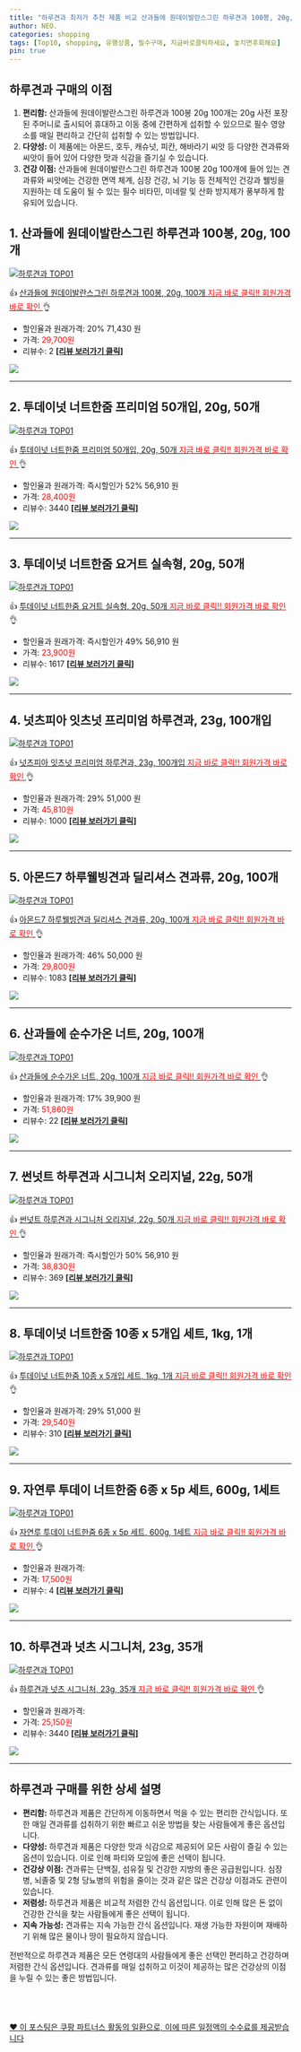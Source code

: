 ```yaml
---
title: "하루견과 최저가 추천 제품 비교 산과들에 원데이발란스그린 하루견과 100봉, 20g, 100개 가격 비교 최저가장점"
author: NEO.
categories: shopping
tags: [Top10, shopping, 유행상품, 필수구매, 지금바로클릭하세요, 놓치면후회해요]
pin: true
---
```

## 하루견과 구매의 이점
1. **편리함:** 산과들에 원데이발란스그린 하루견과 100봉 20g 100개는 20g 사전 포장된 주머니로 출시되어 휴대하고 이동 중에 간편하게 섭취할 수 있으므로 필수 영양소를 매일 편리하고 간단히 섭취할 수 있는 방법입니다.
2. **다양성:** 이 제품에는 아몬드, 호두, 캐슈넛, 피칸, 해바라기 씨앗 등 다양한 견과류와 씨앗이 들어 있어 다양한 맛과 식감을 즐기실 수 있습니다.
3. **건강 이점:** 산과들에 원데이발란스그린 하루견과 100봉 20g 100개에 들어 있는 견과류와 씨앗에는 건강한 면역 체계, 심장 건강, 뇌 기능 등 전체적인 건강과 웰빙을 지원하는 데 도움이 될 수 있는 필수 비타민, 미네랄 및 산화 방지제가 풍부하게 함유되어 있습니다.

   

## 1. 산과들에 원데이발란스그린 하루견과 100봉, 20g, 100개

[![하루견과 TOP01](https://thumbnail7.coupangcdn.com/thumbnails/remote/490x490ex/image/vendor_inventory/e1b1/fa608ca904567681809985c502b3b326b90289081f9d537b8f0dd801c0c7.jpg)](https://link.coupang.com/re/AFFSDP?lptag=AF3617701&subid=GithubCoopas&pageKey=6059528952&traceid=V0-153&itemId=11135976998&vendorItemId=70112507055)


👍 [산과들에 원데이발란스그린 하루견과 100봉, 20g, 100개 <font color=red> 지금 바로 클릭!! 회원가격 바로 확인 </font> ](https://link.coupang.com/re/AFFSDP?lptag=AF3617701&subid=GithubCoopas&pageKey=6059528952&traceid=V0-153&itemId=11135976998&vendorItemId=70112507055) 👌 


- 할인율과 원래가격: 20%  71,430   원
- 가격: <span style='color:red'>29,700원</span>
- 리뷰수: 2  [**[리뷰 보러가기 클릭]**](https://link.coupang.com/re/AFFSDP?lptag=AF3617701&subid=GithubCoopas&pageKey=6059528952&traceid=V0-153&itemId=11135976998&vendorItemId=70112507055)

[![](/discount_price.png)](https://link.coupang.com/re/AFFSDP?lptag=AF3617701&subid=GithubCoopas&pageKey=6059528952&traceid=V0-153&itemId=11135976998&vendorItemId=70112507055)

---


   

## 2. 투데이넛 너트한줌 프리미엄 50개입, 20g, 50개

[![하루견과 TOP01](https://thumbnail10.coupangcdn.com/thumbnails/remote/490x490ex/image/retail/images/744908358822564-7e0517cc-6e2b-45dc-9169-71a30b4231e5.jpg)](https://link.coupang.com/re/AFFSDP?lptag=AF3617701&subid=GithubCoopas&pageKey=2534209&traceid=V0-153&itemId=295155&vendorItemId=3000205577)


👍 [투데이넛 너트한줌 프리미엄 50개입, 20g, 50개 <font color=red> 지금 바로 클릭!! 회원가격 바로 확인 </font> ](https://link.coupang.com/re/AFFSDP?lptag=AF3617701&subid=GithubCoopas&pageKey=2534209&traceid=V0-153&itemId=295155&vendorItemId=3000205577) 👌 


- 할인율과 원래가격: 즉시할인가 52%  56,910   원
- 가격: <span style='color:red'>28,400원</span>
- 리뷰수: 3440  [**[리뷰 보러가기 클릭]**](https://link.coupang.com/re/AFFSDP?lptag=AF3617701&subid=GithubCoopas&pageKey=2534209&traceid=V0-153&itemId=295155&vendorItemId=3000205577)

[![](/discount_price.png)](https://link.coupang.com/re/AFFSDP?lptag=AF3617701&subid=GithubCoopas&pageKey=2534209&traceid=V0-153&itemId=295155&vendorItemId=3000205577)

---


   

## 3. 투데이넛 너트한줌 요거트 실속형, 20g, 50개

[![하루견과 TOP01](https://thumbnail9.coupangcdn.com/thumbnails/remote/490x490ex/image/retail/images/776707038051803-9c5bbce8-2327-46bb-bcee-51fcabe5060e.jpg)](https://link.coupang.com/re/AFFSDP?lptag=AF3617701&subid=GithubCoopas&pageKey=2534211&traceid=V0-153&itemId=17481237616&vendorItemId=3000205576)


👍 [투데이넛 너트한줌 요거트 실속형, 20g, 50개 <font color=red> 지금 바로 클릭!! 회원가격 바로 확인 </font> ](https://link.coupang.com/re/AFFSDP?lptag=AF3617701&subid=GithubCoopas&pageKey=2534211&traceid=V0-153&itemId=17481237616&vendorItemId=3000205576) 👌 


- 할인율과 원래가격: 즉시할인가 49%  56,910   원
- 가격: <span style='color:red'>23,900원</span>
- 리뷰수: 1617  [**[리뷰 보러가기 클릭]**](https://link.coupang.com/re/AFFSDP?lptag=AF3617701&subid=GithubCoopas&pageKey=2534211&traceid=V0-153&itemId=17481237616&vendorItemId=3000205576)

[![](/discount_price.png)](https://link.coupang.com/re/AFFSDP?lptag=AF3617701&subid=GithubCoopas&pageKey=2534211&traceid=V0-153&itemId=17481237616&vendorItemId=3000205576)

---


   

## 4. 넛츠피아 잇츠넛 프리미엄 하루견과, 23g, 100개입

[![하루견과 TOP01](https://thumbnail7.coupangcdn.com/thumbnails/remote/490x490ex/image/rs_quotation_api/ex2tgqmd/604653517ca04ab0854c3d4b4d4802f2.jpg)](https://link.coupang.com/re/AFFSDP?lptag=AF3617701&subid=GithubCoopas&pageKey=7262986163&traceid=V0-153&itemId=18504356573&vendorItemId=77454346399)


👍 [넛츠피아 잇츠넛 프리미엄 하루견과, 23g, 100개입 <font color=red> 지금 바로 클릭!! 회원가격 바로 확인 </font> ](https://link.coupang.com/re/AFFSDP?lptag=AF3617701&subid=GithubCoopas&pageKey=7262986163&traceid=V0-153&itemId=18504356573&vendorItemId=77454346399) 👌 


- 할인율과 원래가격: 29%  51,000   원
- 가격: <span style='color:red'>45,810원</span>
- 리뷰수: 1000  [**[리뷰 보러가기 클릭]**](https://link.coupang.com/re/AFFSDP?lptag=AF3617701&subid=GithubCoopas&pageKey=7262986163&traceid=V0-153&itemId=18504356573&vendorItemId=77454346399)

[![](/discount_price.png)](https://link.coupang.com/re/AFFSDP?lptag=AF3617701&subid=GithubCoopas&pageKey=7262986163&traceid=V0-153&itemId=18504356573&vendorItemId=77454346399)

---


   

## 5. 아몬드7 하루웰빙견과 딜리셔스 견과류, 20g, 100개

[![하루견과 TOP01](https://thumbnail9.coupangcdn.com/thumbnails/remote/490x490ex/image/vendor_inventory/f48a/89082f90ed9510502a41e0a9198fbe9d3b2d05350c563067d65217eadfef.jpg)](https://link.coupang.com/re/AFFSDP?lptag=AF3617701&subid=GithubCoopas&pageKey=198877817&traceid=V0-153&itemId=575188591&vendorItemId=4508922741)


👍 [아몬드7 하루웰빙견과 딜리셔스 견과류, 20g, 100개 <font color=red> 지금 바로 클릭!! 회원가격 바로 확인 </font> ](https://link.coupang.com/re/AFFSDP?lptag=AF3617701&subid=GithubCoopas&pageKey=198877817&traceid=V0-153&itemId=575188591&vendorItemId=4508922741) 👌 


- 할인율과 원래가격: 46%  50,000   원
- 가격: <span style='color:red'>29,800원</span>
- 리뷰수: 1083  [**[리뷰 보러가기 클릭]**](https://link.coupang.com/re/AFFSDP?lptag=AF3617701&subid=GithubCoopas&pageKey=198877817&traceid=V0-153&itemId=575188591&vendorItemId=4508922741)

[![](/discount_price.png)](https://link.coupang.com/re/AFFSDP?lptag=AF3617701&subid=GithubCoopas&pageKey=198877817&traceid=V0-153&itemId=575188591&vendorItemId=4508922741)

---


   

## 6. 산과들에 순수가온 너트, 20g, 100개

[![하루견과 TOP01](https://thumbnail6.coupangcdn.com/thumbnails/remote/490x490ex/image/vendor_inventory/1a45/5e26fba66e6a664a255615ba7155bb78153b49be8195db8dfbd9ff49c87b.jpg)](https://link.coupang.com/re/AFFSDP?lptag=AF3617701&subid=GithubCoopas&pageKey=1355894135&traceid=V0-153&itemId=346962201&vendorItemId=5355377233)


👍 [산과들에 순수가온 너트, 20g, 100개 <font color=red> 지금 바로 클릭!! 회원가격 바로 확인 </font> ](https://link.coupang.com/re/AFFSDP?lptag=AF3617701&subid=GithubCoopas&pageKey=1355894135&traceid=V0-153&itemId=346962201&vendorItemId=5355377233) 👌 


- 할인율과 원래가격: 17%  39,900   원
- 가격: <span style='color:red'>51,860원</span>
- 리뷰수: 22  [**[리뷰 보러가기 클릭]**](https://link.coupang.com/re/AFFSDP?lptag=AF3617701&subid=GithubCoopas&pageKey=1355894135&traceid=V0-153&itemId=346962201&vendorItemId=5355377233)

[![](/discount_price.png)](https://link.coupang.com/re/AFFSDP?lptag=AF3617701&subid=GithubCoopas&pageKey=1355894135&traceid=V0-153&itemId=346962201&vendorItemId=5355377233)

---


   

## 7. 썬넛트 하루견과 시그니처 오리지널, 22g, 50개

[![하루견과 TOP01](https://thumbnail8.coupangcdn.com/thumbnails/remote/490x490ex/image/retail/images/1830970884094357-fd421963-c1dd-421c-8242-2c417ba7f0a8.jpg)](https://link.coupang.com/re/AFFSDP?lptag=AF3617701&subid=GithubCoopas&pageKey=6214597473&traceid=V0-153&itemId=12405186541&vendorItemId=79674689595)


👍 [썬넛트 하루견과 시그니처 오리지널, 22g, 50개 <font color=red> 지금 바로 클릭!! 회원가격 바로 확인 </font> ](https://link.coupang.com/re/AFFSDP?lptag=AF3617701&subid=GithubCoopas&pageKey=6214597473&traceid=V0-153&itemId=12405186541&vendorItemId=79674689595) 👌 


- 할인율과 원래가격: 즉시할인가 50%  56,910   원
- 가격: <span style='color:red'>38,830원</span>
- 리뷰수: 369  [**[리뷰 보러가기 클릭]**](https://link.coupang.com/re/AFFSDP?lptag=AF3617701&subid=GithubCoopas&pageKey=6214597473&traceid=V0-153&itemId=12405186541&vendorItemId=79674689595)

[![](/discount_price.png)](https://link.coupang.com/re/AFFSDP?lptag=AF3617701&subid=GithubCoopas&pageKey=6214597473&traceid=V0-153&itemId=12405186541&vendorItemId=79674689595)

---


   

## 8. 투데이넛 너트한줌 10종 x 5개입 세트, 1kg, 1개

[![하루견과 TOP01](https://thumbnail9.coupangcdn.com/thumbnails/remote/490x490ex/image/retail/images/4492821877885596-70423278-d718-405f-8620-211c70ceb35e.jpg)](https://link.coupang.com/re/AFFSDP?lptag=AF3617701&subid=GithubCoopas&pageKey=7516028977&traceid=V0-153&itemId=19541960090&vendorItemId=70059796775)


👍 [투데이넛 너트한줌 10종 x 5개입 세트, 1kg, 1개 <font color=red> 지금 바로 클릭!! 회원가격 바로 확인 </font> ](https://link.coupang.com/re/AFFSDP?lptag=AF3617701&subid=GithubCoopas&pageKey=7516028977&traceid=V0-153&itemId=19541960090&vendorItemId=70059796775) 👌 


- 할인율과 원래가격: 29%  51,000   원
- 가격: <span style='color:red'>29,540원</span>
- 리뷰수: 310  [**[리뷰 보러가기 클릭]**](https://link.coupang.com/re/AFFSDP?lptag=AF3617701&subid=GithubCoopas&pageKey=7516028977&traceid=V0-153&itemId=19541960090&vendorItemId=70059796775)

[![](/discount_price.png)](https://link.coupang.com/re/AFFSDP?lptag=AF3617701&subid=GithubCoopas&pageKey=7516028977&traceid=V0-153&itemId=19541960090&vendorItemId=70059796775)

---


   

## 9. 자연루 투데이 너트한줌 6종 x 5p 세트, 600g, 1세트

[![하루견과 TOP01](https://thumbnail6.coupangcdn.com/thumbnails/remote/490x490ex/image/retail/images/6623073191222833-9bc0243d-9d24-4b69-9ccf-52ddb07db8ba.jpg)](https://link.coupang.com/re/AFFSDP?lptag=AF3617701&subid=GithubCoopas&pageKey=5806868783&traceid=V0-153&itemId=9977638417&vendorItemId=77260781543)


👍 [자연루 투데이 너트한줌 6종 x 5p 세트, 600g, 1세트 <font color=red> 지금 바로 클릭!! 회원가격 바로 확인 </font> ](https://link.coupang.com/re/AFFSDP?lptag=AF3617701&subid=GithubCoopas&pageKey=5806868783&traceid=V0-153&itemId=9977638417&vendorItemId=77260781543) 👌 


- 할인율과 원래가격: 
- 가격: <span style='color:red'>17,500원</span>
- 리뷰수: 4  [**[리뷰 보러가기 클릭]**](https://link.coupang.com/re/AFFSDP?lptag=AF3617701&subid=GithubCoopas&pageKey=5806868783&traceid=V0-153&itemId=9977638417&vendorItemId=77260781543)

[![](/discount_price.png)](https://link.coupang.com/re/AFFSDP?lptag=AF3617701&subid=GithubCoopas&pageKey=5806868783&traceid=V0-153&itemId=9977638417&vendorItemId=77260781543)

---


   

## 10. 하루견과 넛츠 시그니처, 23g, 35개

[![하루견과 TOP01](https://thumbnail8.coupangcdn.com/thumbnails/remote/490x490ex/image/retail/images/2023/05/10/10/9/f9141630-a34c-4907-a020-ea45dcb13bc7.jpg)](https://link.coupang.com/re/AFFSDP?lptag=AF3617701&subid=GithubCoopas&pageKey=7324746853&traceid=V0-153&itemId=18793701943&vendorItemId=85924712411)


👍 [하루견과 넛츠 시그니처, 23g, 35개 <font color=red> 지금 바로 클릭!! 회원가격 바로 확인 </font> ](https://link.coupang.com/re/AFFSDP?lptag=AF3617701&subid=GithubCoopas&pageKey=7324746853&traceid=V0-153&itemId=18793701943&vendorItemId=85924712411) 👌 


- 할인율과 원래가격: 
- 가격: <span style='color:red'>25,150원</span>
- 리뷰수: 3440  [**[리뷰 보러가기 클릭]**](https://link.coupang.com/re/AFFSDP?lptag=AF3617701&subid=GithubCoopas&pageKey=7324746853&traceid=V0-153&itemId=18793701943&vendorItemId=85924712411)

[![](/discount_price.png)](https://link.coupang.com/re/AFFSDP?lptag=AF3617701&subid=GithubCoopas&pageKey=7324746853&traceid=V0-153&itemId=18793701943&vendorItemId=85924712411)

---
## 하루견과 구매를 위한 상세 설명
* **편리함:** 하루견과 제품은 간단하게 이동하면서 먹을 수 있는 편리한 간식입니다. 또한 매일 견과류를 섭취하기 위한 빠르고 쉬운 방법을 찾는 사람들에게 좋은 옵션입니다.
* **다양성:** 하루견과 제품은 다양한 맛과 식감으로 제공되어 모든 사람이 즐길 수 있는 옵션이 있습니다. 이로 인해 파티와 모임에 좋은 선택이 됩니다.
* **건강상 이점:** 견과류는 단백질, 섬유질 및 건강한 지방의 좋은 공급원입니다. 심장병, 뇌졸중 및 2형 당뇨병의 위험을 줄이는 것과 같은 많은 건강상 이점과도 관련이 있습니다.
* **저렴성:** 하루견과 제품은 비교적 저렴한 간식 옵션입니다. 이로 인해 많은 돈 없이 건강한 간식을 찾는 사람들에게 좋은 선택이 됩니다.
* **지속 가능성:** 견과류는 지속 가능한 간식 옵션입니다. 재생 가능한 자원이며 재배하기 위해 많은 물이나 땅이 필요하지 않습니다.

전반적으로 하루견과 제품은 모든 연령대의 사람들에게 좋은 선택인 편리하고 건강하며 저렴한 간식 옵션입니다. 견과류를 매일 섭취하고 이것이 제공하는 많은 건강상의 이점을 누릴 수 있는 좋은 방법입니다.<br><br><br><br><br> [ ❤  이 포스팅은 쿠팡 파트너스 활동의 일환으로, 이에 따른 일정액의 수수료를 제공받습니다](https://link.coupang.com/a/bcEFyh)